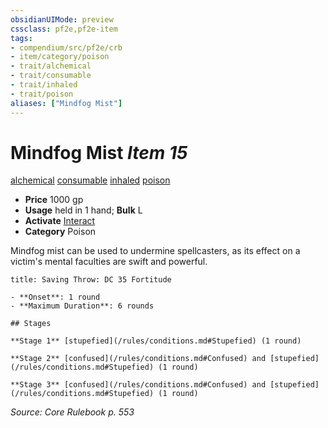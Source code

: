 ```yaml
---
obsidianUIMode: preview
cssclass: pf2e,pf2e-item
tags:
- compendium/src/pf2e/crb
- item/category/poison
- trait/alchemical
- trait/consumable
- trait/inhaled
- trait/poison
aliases: ["Mindfog Mist"]
---
```

# Mindfog Mist *Item 15*  
[alchemical](/rules/traits/alchemical.md)  [consumable](/rules/traits/consumable.md)  [inhaled](/rules/traits/inhaled.md)  [poison](/rules/traits/poison.md)  

- **Price** 1000 gp
- **Usage** held in 1 hand; **Bulk** L
- **Activate** [Interact](/rules/actions/interact.md)
- **Category** Poison

Mindfog mist can be used to undermine spellcasters, as its effect on a victim's mental faculties are swift and powerful.

```ad-inline-affliction
title: Saving Throw: DC 35 Fortitude

- **Onset**: 1 round
- **Maximum Duration**: 6 rounds

## Stages

**Stage 1** [stupefied](/rules/conditions.md#Stupefied) (1 round)

**Stage 2** [confused](/rules/conditions.md#Confused) and [stupefied](/rules/conditions.md#Stupefied) (1 round)

**Stage 3** [confused](/rules/conditions.md#Confused) and [stupefied](/rules/conditions.md#Stupefied) (1 round)
```

*Source: Core Rulebook p. 553*